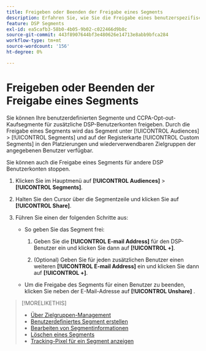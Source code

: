 ```yaml
---
title: Freigeben oder Beenden der Freigabe eines Segments
description: Erfahren Sie, wie Sie die Freigabe eines benutzerspezifischen oder CCPA-Opt-out-Kaufsegments für andere DSP-Benutzerkonten aufheben oder beenden.
feature: DSP Segments
exl-id: ea5cafb3-58b0-4b05-9b02-c022466d9b8c
source-git-commit: 443f8907644bf3e480626e14713e8abb9bfca284
workflow-type: tm+mt
source-wordcount: '156'
ht-degree: 0%

---
```


# Freigeben oder Beenden der Freigabe eines Segments

Sie können Ihre benutzerdefinierten Segmente und CCPA-Opt-out-Kaufsegmente für zusätzliche DSP-Benutzerkonten freigeben. Durch die Freigabe eines Segments wird das Segment unter [!UICONTROL Audiences] > [!UICONTROL Segments] und auf der Registerkarte [!UICONTROL Custom Segments] in den Platzierungen und wiederverwendbaren Zielgruppen der angegebenen Benutzer verfügbar.

Sie können auch die Freigabe eines Segments für andere DSP Benutzerkonten stoppen.

1. Klicken Sie im Hauptmenü auf **[!UICONTROL Audiences]** > **[!UICONTROL Segments]**.

1. Halten Sie den Cursor über die Segmentzeile und klicken Sie auf **[!UICONTROL Share]**.

1. Führen Sie einen der folgenden Schritte aus:

   * So geben Sie das Segment frei:

      1. Geben Sie die **[!UICONTROL E-mail Address]** für den DSP-Benutzer ein und klicken Sie dann auf **[!UICONTROL +]**.

      1. (Optional) Geben Sie für jeden zusätzlichen Benutzer einen weiteren **[!UICONTROL E-mail Address]** ein und klicken Sie dann auf **[!UICONTROL +]**.

   * Um die Freigabe des Segments für einen Benutzer zu beenden, klicken Sie neben der E-Mail-Adresse auf **[!UICONTROL Unshare]** .

>[!MORELIKETHIS]
>
>* [Über Zielgruppen-Management](audience-about.md)
>* [Benutzerdefiniertes Segment erstellen](custom-segment-create.md)
>* [Bearbeiten von Segmentinformationen](segment-edit.md)
>* [Löschen eines Segments](segment-delete.md)
>* [Tracking-Pixel für ein Segment anzeigen](segment-view-pixels.md)
